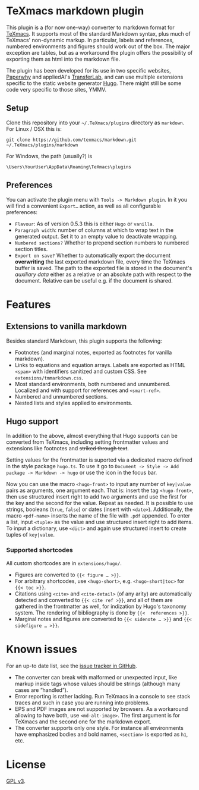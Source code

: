 # TeXmacs markdown plugin

This plugin is a (for now one-way) converter to markdown format for 
[TeXmacs](http://www.texmacs.org/). It supports most of the standard Markdown 
syntax, plus much of TeXmacs' non-dynamic markup. In particular, labels and 
references, numbered environments and figures should work out of the box. The 
major exception are tables, but as a workaround the plugin offers the 
possibility of exporting them as html into the markdown file.

The plugin has been developed for its use in two specific websites, 
[Paperwhy](https://paperwhy.8027.org/) and appliedAI's 
[TransferLab](https://transferlab.appliedai.de/), and can use multiple 
extensions specific to the static website generator 
[Hugo](https://gohugo.io/). There might still be some code very specific to 
those sites, YMMV.

## Setup

Clone this repository into your `~/.TeXmacs/plugins` directory as `markdown`. 
For Linux / OSX this is:

```shell
git clone https://github.com/texmacs/markdown.git ~/.TeXmacs/plugins/markdown
```

For Windows, the path (usually?) is

```shell
\Users\YourUser\AppData\Roaming\TeXmacs\plugins
```

## Preferences

You can activate the plugin menu with `Tools -> Markdown plugin`. In it you 
will find a convenient `Export…` action, as well as all configurable 
preferences:

* `Flavour`: As of version 0.5.3 this is either `Hugo` or `vanilla`.
* `Paragraph width`: number of columns at which to wrap text in the generated 
  output. Set it to an empty value to deactivate wrapping.
* `Numbered sections?` Whether to prepend section numbers to numbered section 
  titles.
* `Export on save?` Whether to automatically export the document 
  **overwriting** the last exported markdown file, every time the TeXmacs 
  buffer is saved. The path to the exported file is stored in the document's 
  *auxiliary data* either as a relative or an absolute path with respect to 
  the document. Relative can be useful e.g. if the document is shared.

# Features

## Extensions to vanilla markdown

Besides standard Markdown, this plugin supports the following:

* Footnotes (and marginal notes, exported as footnotes for vanilla markdown).
* Links to equations and equation arrays. Labels are exported as HTML 
  `<span>` with identifiers sanitized and custom CSS. See 
  `extensions/tmmarkdown.css`.
* Most standard environments, both numbered and unnumbered. Localized and with 
  support for references and `<smart-ref>`.
* Numbered and unnumbered sections.
* Nested lists and styles applied to environments.

## Hugo support

In addition to the above, almost everything that Hugo supports can be 
converted from TeXmacs, including setting frontmatter values and extensions 
like footnotes and ~~striked through text~~.

Setting values for the frontmatter is suported via a dedicated macro defined 
in the style package `hugo.ts`. To use it go to `Document -> Style -> Add 
package -> Markdown -> hugo` or use the icon in the focus bar.

Now you can use the macro `<hugo-front>` to input any number of `key|value` 
pairs as arguments, one argument each. That is: insert the tag `<hugo-front>`, 
then use structured insert right to add two arguments and use the first for 
the key and the second for the value. Repeat as needed. It is possible to use 
strings, booleans (`true`, `false`) or dates (insert with `<date>`). 
Additionally, the macro `<pdf-name>` inserts the name of the file with `.pdf` 
appended. To enter a list, input `<tuple>` as the value and use structured 
insert right to add items. To input a dictionary, use `<dict>` and again use 
structured insert to create tuples of `key|value`.

### Supported shortcodes

All custom shortcodes are in `extensions/hugo/`.

* Figures are converted to `{{< figure … >}}`.
* For arbitrary shortcodes, use `<hugo-short>`, e.g. `<hugo-short|toc>` for 
  `{{< toc >}}`.
* Citations using `<cite>` and `<cite-detail>` (of any arity) are 
  automatically detected and converted to `{{< cite ref >}}`, and all 
  of them are gathered in the frontmatter as well, for indization by Hugo's 
  taxonomy system. The rendering of bibliography is done by `{{< 
  references >}}`.
* Marginal notes and figures are converted to `{{< sidenote … >}}` 
  and `{{< sidefigure … >}}`.

# Known issues

For an up-to date list, see the [issue tracker in 
GitHub](https://github.com/texmacs/markdown/issues/).

* The converter can break with malformed or unexpected input, like markup 
  inside tags whose values should be strings (although many cases are 
  “handled”).
* Error reporting is rather lacking. Run TeXmacs in a console to see stack 
  traces and such in case you are running into problems.
* EPS and PDF images are not supported by browsers. As a workaround allowing 
  to have both, use `<md-alt-image>`. The first argument is for TeXmacs and 
  the second one for the markdown export.
* The converter supports only one style. For instance all environments have 
  emphasized bodies and bold names, `<section>` is exported as `h1`, etc.

# License

[GPL v3](https://www.gnu.org/licenses/gpl-3.0.en.html).
